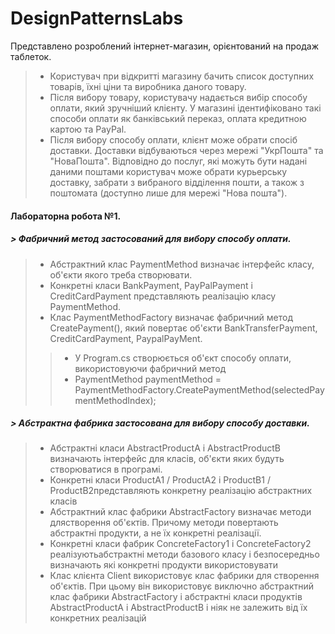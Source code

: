 # DesignPatternsLabs

Представлено розроблений інтернет-магазин, орієнтований на продаж таблеток.
>- Користувач при відкритті магазину бачить список доступних товарів, їхні ціни та виробника даного товару.
>- Після вибору товару, користувачу надається вибір способу оплати, який зручніший клієнту. У магазині ідентифіковано такі способи оплати як банківський переказ, оплата кредитною картою та PayPal.
>- Після вибору способу оплати, клієнт може обрати спосіб доставки. Доставки відбуваються через мережі "УкрПошта" та "НоваПошта". Відповідно до послуг, які можуть бути надані даними поштами користувач може обрати курьерську доставку, забрати з вибраного відділення пошти, а також з поштомата (доступно лише для мережі "Нова пошта").
   
#### **Лабораторна робота №1.** 	
##### > Фабричний метод застосований для вибору способу оплати.
>- Абстрактний клас PaymentMethod визначає інтерфейс класу, об'єкти якого треба створювати.
>- Конкретні класи BankPayment, PayPalPayment і CreditCardPayment представляють
реалізацію класу PaymentMethod.
>- Клас PaymentMethodFactory визначає фабричний метод CreatePayment(), який повертає об'єкти BankTransferPayment, CreditCardPayment, PaypalPayMent.
>>-  У Program.cs створюється об'єкт способу оплати, використовуючи фабричний метод
>>-   PaymentMethod paymentMethod = PaymentMethodFactory.CreatePaymentMethod(selectedPaymentMethodIndex);
##### > Абстрактна фабрика застосована для вибору способу доставки.
>- Абстрактні класи AbstractProductA і AbstractProductB визначають інтерфейс для класів, об'єкти яких будуть створюватися в програмі.
>- Конкретні класи ProductA1 / ProductA2 і ProductB1 / ProductB2представляють конкретну реалізацію абстрактних класів
>- Абстрактний клас фабрики AbstractFactory визначає методи длястворення об'єктів. Причому методи повертають абстрактні продукти, а не їх конкретні реалізації.
>- Конкретні класи фабрик ConcreteFactory1 і ConcreteFactory2 реалізуютьабстрактні методи базового класу і безпосередньо визначають які конкретні продукти використовувати
>- Клас клієнта Client використовує клас фабрики для створення об'єктів. При цьому він використовує виключно абстрактний клас фабрики AbstractFactory і абстрактні класи продуктів AbstractProductA і AbstractProductB і ніяк не залежить від їх конкретних реалізацій  
